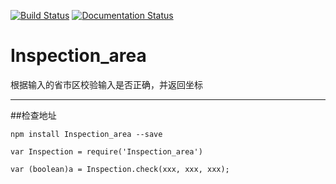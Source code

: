 [![Build Status](https://travis-ci.org/nnliang/Inspection_area.svg?branch=master)](https://travis-ci.org/nnliang/Inspection_area)
[![Documentation Status](https://readthedocs.org/projects/inspection-area/badge/?version=latest)](http://inspection-area.readthedocs.io/en/latest/?badge=latest)

# Inspection_area
根据输入的省市区校验输入是否正确，并返回坐标

-----

##检查地址

```
npm install Inspection_area --save

var Inspection = require('Inspection_area')

var (boolean)a = Inspection.check(xxx, xxx, xxx);

```
